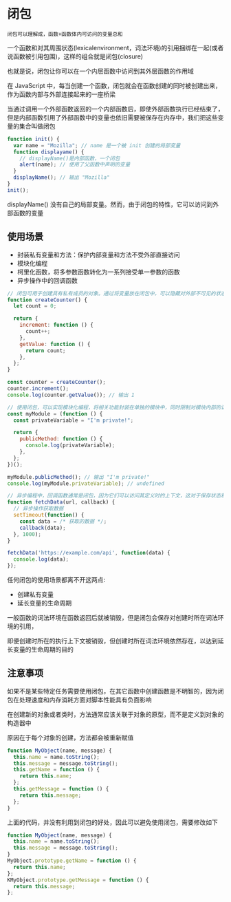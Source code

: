 # 闭包

`闭包可以理解成，函数+函数体内可访问的变量总和`

一个函数和对其周围状态(lexicalenvironment，词法环境)的引用捆绑在一起(或者说函数被引用包围)，这样的组合就是闭包(closure)

也就是说，闭包让你可以在一个内层函数中访问到其外层函数的作用域

在 JavaScript 中，每当创建一个函数，闭包就会在函数创建的同时被创建出来，作为函数内部与外部连接起来的一座桥梁

当通过调用一个外部函数返回的一个内部函数后，即使外部函数执行已经结束了，但是内部函数引用了外部函数中的变量也依旧需要被保存在内存中，我们把这些变量的集合叫做闭包

```js
function init() {
  var name = "Mozilla"; // name 是一个被 init 创建的局部变量
  function displayame() {
    // displayName()是内部函数，一个闭包
    alert(name); // 使用了父函数中声明的变量
  }
  displayName(); // 输出 "Mozilla"
}
init();
```

displayName() 没有自己的局部变量。然而，由于闭包的特性，它可以访问到外部函数的变量

## 使用场景

- 封装私有变量和方法：保护内部变量和方法不受外部直接访问
- 模块化编程
- 柯里化函数，将多参数函数转化为一系列接受单一参数的函数
- 异步操作中的回调函数

```js
// 闭包可用于创建具有私有成员的对象。通过将变量放在闭包中，可以隐藏对外部不可见的状态
function createCounter() {
  let count = 0;

  return {
    increment: function () {
      count++;
    },
    getValue: function () {
      return count;
    },
  };
}

const counter = createCounter();
counter.increment();
console.log(counter.getValue()); // 输出 1
```

```js
// 使用闭包，可以实现模块化编程，将相关功能封装在单独的模块中，同时限制对模块内部的访问
const myModule = (function () {
  const privateVariable = "I'm private!";

  return {
    publicMethod: function () {
      console.log(privateVariable);
    },
  };
})();

myModule.publicMethod(); // 输出 "I'm private!"
console.log(myModule.privateVariable); // undefined
```

```js
// 异步编程中，回调函数通常是闭包，因为它们可以访问其定义时的上下文，这对于保存状态和数据非常有用
function fetchData(url, callback) {
  // 异步操作获取数据
  setTimeout(function() {
    const data = /* 获取的数据 */;
    callback(data);
  }, 1000);
}

fetchData('https://example.com/api', function(data) {
  console.log(data);
});
```

任何闭包的使用场景都离不开这两点:

- 创建私有变量
- 延长变量的生命周期

一般函数的词法环境在函数返回后就被销毁，但是闭包会保存对创建时所在词法环境的引用，

即便创建时所在的执行上下文被销毁，但创建时所在词法环境依然存在，以达到延长变量的生命周期的目的

## 注意事项

如果不是某些特定任务需要使用闭包，在其它函数中创建函数是不明智的，因为闭包在处理速度和内存消耗方面对脚本性能具有负面影响

在创建新的对象或者类时，方法通常应该关联于对象的原型，而不是定义到对象的构造器中

原因在于每个对象的创建，方法都会被重新赋值

```js
function MyObject(name, message) {
  this.name = name.toString();
  this.message = message.toString();
  this.getName = function () {
    return this.name;
  };
  this.getMessage = function () {
    return this.message;
  };
}
```

上面的代码，并没有利用到闭包的好处，因此可以避免使用闭包，需要修改如下

```js
function MyObject(name, message) {
  this.name = name.toString();
  this.message = message.toString();
}
MyObject.prototype.getName = function () {
  return this.name;
};
KMyObject.prototype.getMessage = function () {
  return this.message;
};
```
